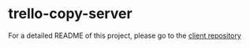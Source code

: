 # trello-copy-server

For a detailed README of this project, please go to the [client repository](https://github.com/morantaf/trello-copy-client)
